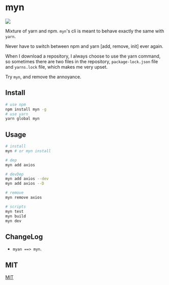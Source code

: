 # myn

![](https://travis-ci.com/Rabbitzzc/myan.svg?branch=master)

Mixture of yarn and npm. `myn`'s cli is meant to behave exactly the same with `yarn`.

Never have to switch between npm and yarn [add, remove, init] ever again.

When I download a repository, I always choose to use the yarn command, so sometimes there are two files in the repository, `package-lock.json` file and `yarns.lock` file, which makes me very upset.

Try `myn`, and remove the annoyance.

## Install

```sh
# use npm
npm install myn -g
# use yarn
yarn global myn
```

## Usage

```sh
# install
myn # or myn install

# dep
myn add axios

# devDep
myn add axios --dev
myn add axios --D

# remove
myn remove axios

# scripts
myn test
myn build
myn dev
```

## ChangeLog
- `myan ==> myn`.

## MIT
[MIT](./LICENCE)
